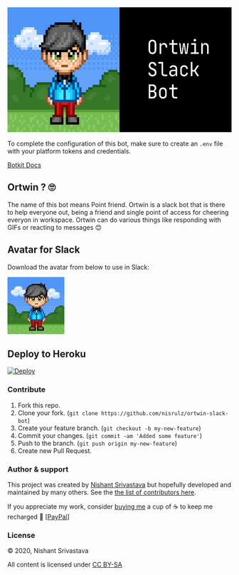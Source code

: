 <img src="header.jpg" height=280 />

To complete the configuration of this bot, make sure to create an `.env` file with your platform tokens and credentials.

[Botkit Docs](https://botkit.ai/docs/v4)

## Ortwin ? 🙄
The name of this bot means Point friend. Ortwin is a slack bot that is there to help everyone out, being a friend and single point of access for cheering everyon in workspace. Ortwin can do various things like responding with GIFs or reacting to messages 😊

## Avatar for Slack
Download the avatar from below to use in Slack:

<img src="avatar.png" height=128 />


## Deploy to Heroku
[![Deploy](https://www.herokucdn.com/deploy/button.svg)](https://heroku.com/deploy)

### Contribute

1. Fork this repo.
1. Clone your fork. (`git clone https://github.com/nisrulz/ortwin-slack-bot`)
1. Create your feature branch. (`git checkout -b my-new-feature`)
1. Commit your changes. (`git commit -am 'Added some feature'`)
1. Push to the branch. (`git push origin my-new-feature`)
1. Create new Pull Request.

### Author & support

This project was created by [Nishant Srivastava](https://github.com/nisrulz/nisrulz.github.io#nishant-srivastava) but hopefully developed and maintained by many others. See the [the list of contributors here](https://github.com/nisrulz/ortwin-slack-bot/graphs/contributors).

If you appreciate my work, consider [buying me](https://www.paypal.me/nisrulz/5usd) a cup of :coffee: to keep me recharged :metal: [[PayPal](https://www.paypal.me/nisrulz/5usd)]

### License

© 2020, Nishant Srivastava

All content is licensed under [CC BY-SA](/LICENSE.md)